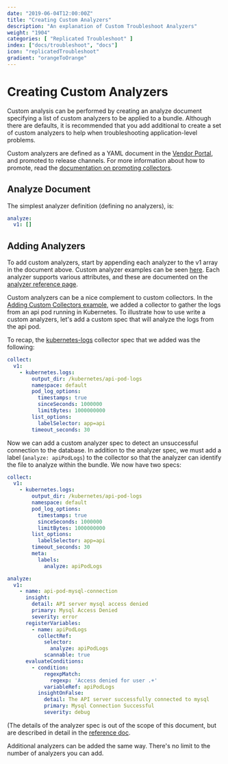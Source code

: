 ```yaml
---
date: "2019-06-04T12:00:00Z"
title: "Creating Custom Analyzers"
description: "An explanation of Custom Troubleshoot Analyzers"
weight: "1904"
categories: [ "Replicated Troubleshoot" ]
index: ["docs/troubleshoot", "docs"]
icon: "replicatedTroubleshoot"
gradient: "orangeToOrange"
---
```


# Creating Custom Analyzers

Custom analysis can be performed by creating an analyze document specifying a list of custom analyzers to be applied to a bundle. Although there are defaults, it is recommended that you add additional to create a set of custom analyzers to help when troubleshooting application-level problems.

Custom analyzers are defined as a YAML document in the [Vendor Portal](https://vendor.replicated.com/troubleshoot/analyzers), and promoted to release channels. For more information about how to promote, read the [documentation on promoting collectors](/docs/troubleshoot/analyzers/promoting-analyzers).

## Analyze Document

The simplest analyzer definition (defining no analyzers), is:

```yaml
analyze:
  v1: []
```

## Adding Analyzers

To add custom analyzers, start by appending each analyzer to the v1 array in the document above. Custom analyzer examples can be seen [here](/docs/troubleshoot/builtin-analyzers/overview/). Each analyzer supports various attributes, and these are documented on the [analyzer reference page](/docs/troubleshoot/analyzers/reference/).

Custom analyzers can be a nice complement to custom collectors. In the [Adding Custom Collectors example](/docs/troubleshoot/getting-started/creating-collectors/#adding-collectors), we added a collector to gather the logs from an api pod running in Kubernetes. To illustrate how to use write a custom analyzers, let's add a custom spec that will analyze the logs from the api pod. 

To recap, the [kubernetes-logs](/api/support-bundle-yaml-specs/kubernetes-logs/) collector spec that we added was the following:

```yaml
collect:
  v1:
    - kubernetes.logs:
        output_dir: /kubernetes/api-pod-logs
        namespace: default
        pod_log_options:
          timestamps: true
          sinceSeconds: 1000000
          limitBytes: 1000000000
        list_options:
          labelSelector: app=api
        timeout_seconds: 30
```

Now we can add a custom analyzer spec to detect an unsuccessful connection to the database. In addition to the analyzer spec, we must add a label (`analyze: apiPodLogs`) to the collector so that the analyzer can identify the file to analyze within the bundle. We now have two specs:

```yaml
collect:
  v1:
    - kubernetes.logs:
        output_dir: /kubernetes/api-pod-logs
        namespace: default
        pod_log_options:
          timestamps: true
          sinceSeconds: 1000000
          limitBytes: 1000000000
        list_options:
          labelSelector: app=api
        timeout_seconds: 30
        meta:
          labels:
            analyze: apiPodLogs
```

```yaml
analyze:
  v1:
    - name: api-pod-mysql-connection
      insight:
        detail: API server mysql access denied
        primary: Mysql Access Denied
        severity: error
      registerVariables:
        - name: apiPodLogs
          collectRef:
            selector:
              analyze: apiPodLogs
            scannable: true
      evaluateConditions:
        - condition:
            regexpMatch:
              regexp: 'Access denied for user .+'
            variableRef: apiPodLogs
          insightOnFalse:
            detail: The API server successfully connected to mysql
            primary: Mysql Connection Successful
            severity: debug
```

(The details of the analyzer spec is out of the scope of this document, but are described in detail in the [reference doc](/docs/troubleshoot/analyzers/reference/).

Additional analyzers can be added the same way. There's no limit to the number of analyzers you can add.
